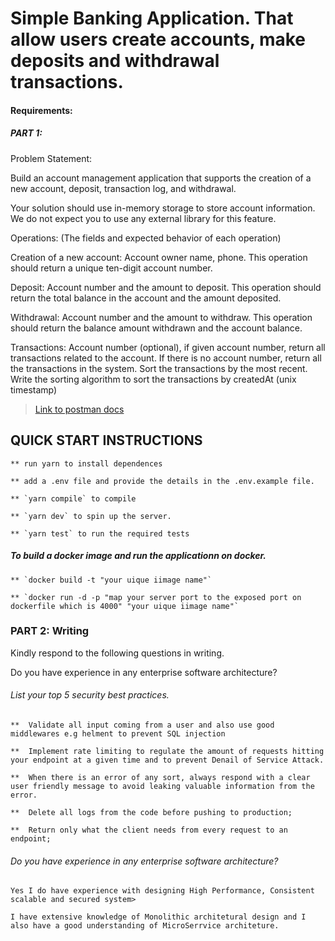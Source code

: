 # Simple Banking Application. That allow users create accounts, make deposits  and withdrawal transactions.

#### Requirements:

##### PART 1:

Problem Statement:  

Build an account management application that supports the creation of a new account, deposit, transaction log, and withdrawal.

Your solution should use in-memory storage to store account information. We do not expect you to use any external library for this feature. 

Operations: (The fields and expected behavior of each operation)

Creation of a new account: Account owner name, phone. This operation should return a unique ten-digit account number.

Deposit: Account number and the amount to deposit. This operation should return the total balance in the account and the amount deposited. 

Withdrawal: Account number and the amount to withdraw. This operation should return the balance amount withdrawn and the account balance.

Transactions: Account number (optional), if given account number, return all transactions related to the account. If there is no account number, return all the transactions in the system. Sort the transactions by the most recent. Write the sorting algorithm to sort the transactions by createdAt (unix timestamp)


>[Link to postman docs](https://documenter.getpostman.com/view/9775449/VUjQo59w)

## QUICK START INSTRUCTIONS

```
** run yarn to install dependences

** add a .env file and provide the details in the .env.example file.

** `yarn compile` to compile

** `yarn dev` to spin up the server.

** `yarn test` to run the required tests

```

##### To build a docker image and run the applicationn on docker.

```
** `docker build -t "your uique iimage name"`

** `docker run -d -p "map your server port to the exposed port on dockerfile which is 4000" "your uique iimage name"`

```

### PART 2: Writing

Kindly respond to the following questions in writing.

Do you have experience in any enterprise software architecture?

###### List your top 5 security best practices.

```
**  Validate all input coming from a user and also use good middlewares e.g helment to prevent SQL injection 

**  Implement rate limiting to regulate the amount of requests hitting your endpoint at a given time and to prevent Denail of Service Attack.

**  When there is an error of any sort, always respond with a clear user friendly message to avoid leaking valuable information from the error. 

**  Delete all logs from the code before pushing to production;

**  Return only what the client needs from every request to an endpoint;

```

###### Do you have experience in any enterprise software architecture?

```
Yes I do have experience with designing High Performance, Consistent scalable and secured system>

I have extensive knowledge of Monolithic architetural design and I also have a good understanding of MicroSerrvice architeture. 

```